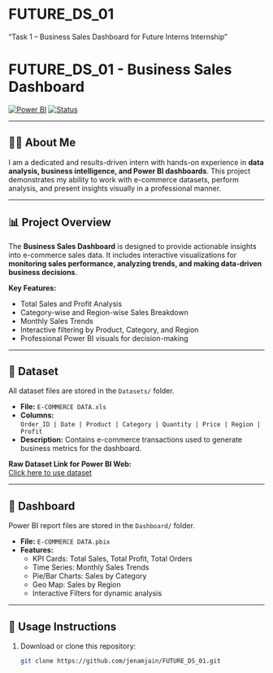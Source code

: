 # FUTURE_DS_01
“Task 1 – Business Sales Dashboard for Future Interns Internship”

# FUTURE_DS_01 - Business Sales Dashboard

[![Power BI](https://img.shields.io/badge/PowerBI-Report-blue?logo=microsoft-power-bi)](https://powerbi.microsoft.com/) 
[![Status](https://img.shields.io/badge/Status-Completed-brightgreen)]()

---

## 👨‍💼 About Me
I am a dedicated and results-driven intern with hands-on experience in **data analysis, business intelligence, and Power BI dashboards**. This project demonstrates my ability to work with e-commerce datasets, perform analysis, and present insights visually in a professional manner.

---

## 📊 Project Overview
The **Business Sales Dashboard** is designed to provide actionable insights into e-commerce sales data. It includes interactive visualizations for **monitoring sales performance, analyzing trends, and making data-driven business decisions**.

**Key Features:**
- Total Sales and Profit Analysis
- Category-wise and Region-wise Sales Breakdown
- Monthly Sales Trends
- Interactive filtering by Product, Category, and Region
- Professional Power BI visuals for decision-making

---

## 📁 Dataset
All dataset files are stored in the `Datasets/` folder.

- **File:** `E-COMMERCE DATA.xls`
- **Columns:**  
  `Order_ID | Date | Product | Category | Quantity | Price | Region | Profit`
- **Description:** Contains e-commerce transactions used to generate business metrics for the dashboard.

**Raw Dataset Link for Power BI Web:**  
[Click here to use dataset](https://raw.githubusercontent.com/jenamjain/FUTURE_DS_01/main/Datasets/E-COMMERCE%20DATA.xls)

---

## 📂 Dashboard
Power BI report files are stored in the `Dashboard/` folder.

- **File:** `E-COMMERCE DATA.pbix`
- **Features:**
  - KPI Cards: Total Sales, Total Profit, Total Orders
  - Time Series: Monthly Sales Trends
  - Pie/Bar Charts: Sales by Category
  - Geo Map: Sales by Region
  - Interactive Filters for dynamic analysis

---

## 🚀 Usage Instructions
1. Download or clone this repository:  
   ```bash
   git clone https://github.com/jenamjain/FUTURE_DS_01.git

